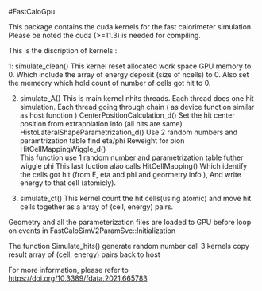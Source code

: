 #FastCaloGpu

This package contains the cuda kernels for the fast calorimeter simulation. Please be noted the cuda (>=11.3) is needed for compiling. 

This is the discription of kernels :

1: simulate_clean() 
This kernel reset allocated work space GPU memory to 0.
Which include the array of energy deposit (size of ncells) to 0.
Also set the memeory which hold count of number of cells got hit to 0. 

2. simulate_A()
This is main kernel nhits threads. Each thread does one hit simulation. 
Each thread going through chain ( as device function similar as host function
)
CenterPositionCalculation_d() 
   Set the hit center position from extrapolation info (all hits are same)
HistoLateralShapeParametrization_d()
   Use 2 random numbers and paramtrization table find eta/phi
   Reweight for pion
HitCellMappingWiggle_d()              
   This function use 1 random number and parametrization table futher wiggle phi
   This last fuction alao  calls 
HitCellMapping() 
   Which identify the cells got hit (from E, eta and phi and geormetry info ), 
   And write energy to that cell (atomicly).


3. simulate_ct()
This kernel count the hit cells(using atomic)  and move hit cells together as a array of (cell, energy) pairs.



Geometry and all the parameterization files are loaded to GPU before loop on events in FastCaloSimV2ParamSvc::Initialization

The function Simulate_hits()
generate random number
call 3 kernels
copy result array of (cell, energy) pairs back to host  

For more information, please refer to https://doi.org/10.3389/fdata.2021.665783
